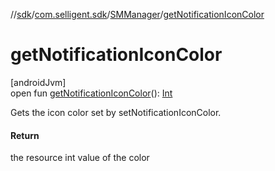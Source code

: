 //[sdk](../../../index.md)/[com.selligent.sdk](../index.md)/[SMManager](index.md)/[getNotificationIconColor](get-notification-icon-color.md)

# getNotificationIconColor

[androidJvm]\
open fun [getNotificationIconColor](get-notification-icon-color.md)(): [Int](https://kotlinlang.org/api/latest/jvm/stdlib/kotlin/-int/index.html)

Gets the icon color set by setNotificationIconColor.

#### Return

the resource int value of the color
